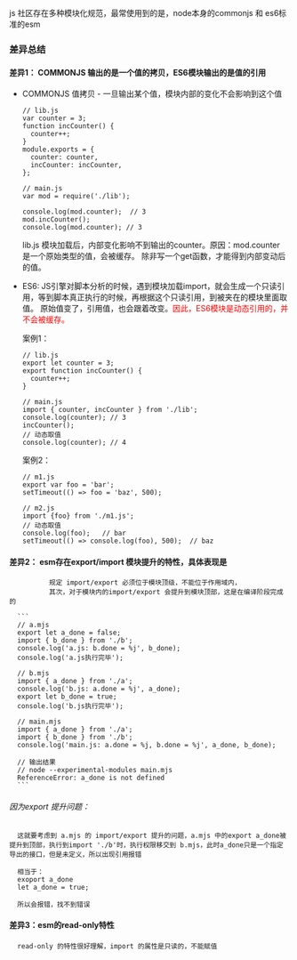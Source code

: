   js 社区存在多种模块化规范，最常使用到的是，node本身的commonjs 和 es6标准的esm

### 差异总结

#### 差异1： COMMONJS 输出的是一个值的拷贝，ES6模块输出的是值的引用
  - COMMONJS 值拷贝 - 一旦输出某个值，模块内部的变化不会影响到这个值
    ```
    // lib.js
    var counter = 3;
    function incCounter() {
      counter++;
    }
    module.exports = {
      counter: counter,
      incCounter: incCounter,
    };

    // main.js
    var mod = require('./lib');

    console.log(mod.counter);  // 3
    mod.incCounter();
    console.log(mod.counter); // 3
    ```
    lib.js 模块加载后，内部变化影响不到输出的counter。原因：mod.counter 是一个原始类型的值，会被缓存。
           除非写一个get函数，才能得到内部变动后的值。

  - ES6: JS引擎对脚本分析的时候，遇到模块加载import，就会生成一个只读引用，等到脚本真正执行的时候，再根据这个只读引用，到被夹在的模块里面取值。
          原始值变了，引用值，也会跟着改变。<span style="color: red;">因此，ES6模块是动态引用的，并不会被缓存。</span>

    案例1：
    ```
    // lib.js
    export let counter = 3;
    export function incCounter() {
      counter++;
    }

    // main.js
    import { counter, incCounter } from './lib';
    console.log(counter); // 3
    incCounter();
    // 动态取值
    console.log(counter); // 4
    ```
    
    案例2：
    ```
    // m1.js
    export var foo = 'bar';
    setTimeout(() => foo = 'baz', 500);

    // m2.js
    import {foo} from './m1.js';
    // 动态取值
    console.log(foo);   // bar
    setTimeout(() => console.log(foo), 500);  // baz
    ```


#### 差异2： esm存在export/import 模块提升的特性，具体表现是
              规定 import/export 必须位于模块顶级，不能位于作用域内，
              其次，对于模块内的import/export 会提升到模块顶部，这是在编译阶段完成的

      ```
      // a.mjs
      export let a_done = false;
      import { b_done } from './b';
      console.log('a.js: b.done = %j', b_done);
      console.log('a.js执行完毕');

      // b.mjs
      import { a_done } from './a';
      console.log('b.js: a.done = %j', a_done);
      export let b_done = true;
      console.log('b.js执行完毕');

      // main.mjs
      import { a_done } from './a';
      import { b_done } from './b';
      console.log('main.js: a.done = %j, b.done = %j', a_done, b_done);

      // 输出结果
      // node --experimental-modules main.mjs
      ReferenceError: a_done is not defined
      ```

  ###### 因为export 提升问题：
      这就要考虑到 a.mjs 的 import/export 提升的问题，a.mjs 中的export a_done被提升到顶部，执行到import './b'时，执行权限移交到 b.mjs，此时a_done只是一个指定导出的接口，但是未定义，所以出现引用报错

      相当于：
      exoport a_done
      let a_done = true;

      所以会报错，找不到错误


#### 差异3：esm的read-only特性
      read-only 的特性很好理解，import 的属性是只读的，不能赋值

